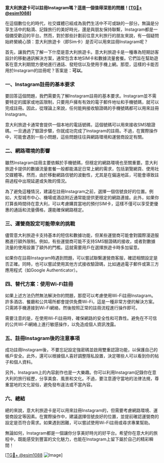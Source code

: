 **意大利旅遊卡可以註冊Instagram嗎？這是一個值得深思的問題！[[TG💪+ @esim1088](https://t.me/s/esim1088)]**

在這個數位化的時代，社交媒體已經成為我們生活中不可或缺的一部分。無論是分享生活中的點滴、記錄旅行的美好時光，還是與朋友保持聯繫，Instagram都是一個備受歡迎的平台。然而，對於那些計劃前往意大利旅行的朋友來說，有一個疑問始終縈繞心頭：意大利旅遊卡（即Sim卡）是否可以用來註冊Instagram呢？

首先，讓我們先了解一下什麼是意大利旅遊卡。意大利旅遊卡是一種專為短期訪客設計的移動通訊解決方案，通常包含本地SIM卡和數據流量套餐。它們旨在幫助遊客在意大利期間方便地進行通話、發短信以及使用手機上網。那麼，這樣的卡能否用於Instagram的註冊呢？答案是：**可以**。

### **一、Instagram註冊的基本要求**

要回答這個問題，我們需要先了解Instagram註冊的基本要求。Instagram並不需要特定的國家或地區限制，只要用戶擁有有效的電子郵件地址和手機號碼，就可以完成註冊。因此，從理論上來說，任何能夠接收驗證碼的手機號碼都可以用來註冊Instagram。

意大利旅遊卡通常會提供一個本地的電話號碼，這個號碼可以用來接收SMS驗證碼。一旦通過了驗證步驟，你就成功完成了Instagram的註冊。不過，在實際操作中，可能會遇到一些小問題，這些問題往往與網路環境和運營商設定有關。

### **二、網路環境的影響**

雖然Instagram註冊主要依賴於手機號碼，但穩定的網路環境也至關重要。意大利旅遊卡提供的數據流量套餐一般都能滿足日常上網的需求，包括瀏覽網頁、使用社交媒體等。然而，由於移動網路信號的波動性，尤其是在偏遠地區，可能會導致註冊過程中出現延遲或失敗的情況。

為了避免這種情況，建議在註冊Instagram之前，選擇一個信號良好的位置。例如，大型城市中心、機場或酒店附近通常能提供更穩定的網路連接。此外，如果你打算長時間待在意大利，可以考慮購買當地的預付SIM卡，這樣不僅可以享受更優惠的通話和流量價格，還能確保網路穩定。

### **三、運營商設定可能帶來的挑戰**

儘管意大利旅遊卡支持基本的短信和數據功能，但某些運營商可能會對國際漫遊服務進行額外限制。例如，有些運營商可能不支持SMS驗證碼的接收，或者對數據流量的使用設置了額外的門檻。這就需要用戶在選擇旅遊卡時多加留意。

如果你在註冊Instagram時遇到問題，可以嘗試聯繫運營商客服，確認相關設定是否正確。同時，也可以嘗試使用其他方式接收驗證碼，比如通過電子郵件或第三方應用程式（如Google Authenticator）。

### **四、替代方案：使用Wi-Fi註冊**

如果上述方法仍然無法解決你的問題，那麼可以考慮使用Wi-Fi註冊Instagram。許多酒店、餐廳和公共場所都會提供免費Wi-Fi，這是一種非常方便的解決方案。只需將手機連接到Wi-Fi網絡，然後按照正常的註冊流程進行操作即可。

需要注意的是，在使用Wi-Fi註冊時，確保網路的安全性和可靠性。避免在不可信的公共Wi-Fi網絡上進行敏感操作，以免造成個人資訊洩露。

### **五、註冊Instagram後的注意事項**

成功註冊Instagram後，不要忘記設定強密碼並啟用雙重認證功能，以保護自己的帳戶安全。此外，還可以根據個人喜好調整隱私設置，決定哪些人可以看到你的帖子和個人資料。

另外，Instagram上的內容創作也是一大樂趣。你可以利用Instagram記錄你在意大利的旅行經歷，分享美食、風景和文化。不過，要注意遵守當地的法律法規，尊重當地的文化習俗，避免發布違法或不當內容。

### **六、總結**

總的來說，意大利旅遊卡是可以用來註冊Instagram的，但需要考慮網路環境、運營商設定等因素。在實際操作中，建議選擇信號良好的位置，並提前確認運營商的設定是否符合需求。如果遇到困難，可以嘗試使用Wi-Fi註冊或尋求專業幫助。

無論如何，Instagram都是一個讓你分享美好時光的好平台。希望你在意大利的旅程中，既能感受到豐富的文化魅力，也能在Instagram上留下屬於自己的精彩瞬間！

[[TG💪+ @esim1088](https://t.me/s/esim1088) ![Image](https://i.postimg.cc/4NQfJmqS/Snipaste-2025-05-13-00-14-12.png)]